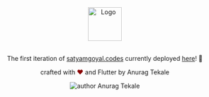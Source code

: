 <div align="center">
  <img alt="Logo" src="https://github.com/SatYu26/Portfolio-Code-Flutter/blob/master/assets/icon_dark.png" height="76" />
</div>

<br>

<p align="center">
The first iteration of <a href="https://satyamgoyal.codes/" target="_blank">satyamgoyal.codes</a> currently deployed <a href="https://satyamgoyal.codes/" target="_blank">here</a>! 🎉</p>

<p align="center">
crafted with <span style="color: #8b0000;">&hearts;</span> and Flutter by Anurag Tekale
</p>
<p align="center">
    <img src="https://img.shields.io/badge/author-Satyam_Goyal-blue" alt="author Anurag Tekale"/>
</p>

